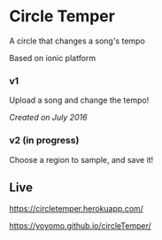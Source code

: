 # Circle Temper
A circle that changes a song's tempo

Based on ionic platform

### v1
Upload a song and change the tempo!

*Created on July 2016*

### v2 (in progress)
Choose a region to sample, and save it!


## Live
https://circletemper.herokuapp.com/

https://yoyomo.github.io/circleTemper/
